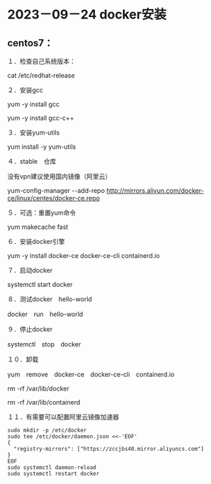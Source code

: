 # 2023－09－24 docker安装

## centos7：

１．检查自己系统版本：

  cat /etc/redhat-release

２．安装gcc

yum -y install gcc

yum -y install gcc-c++

３．安装yum-utils

yum install -y yum-utils

４．stable　仓库

没有vpn建议使用国内镜像（阿里云）

yum-config-manager --add-repo http://mirrors.aliyun.com/docker-ce/linux/centes/docker-ce.repo

５．可选：重置yum命令

yum makecache fast

６．安装docker引擎

yum -y install docker-ce docker-ce-cli containerd.io

７．启动docker

systemctl start docker

８．测试docker　hello-world

docker　run　hello-world

９．停止docker

systemctl　stop　docker

１０．卸载

yum　remove　docker-ce　docker-ce-cli　containerd.io

rm -rf /var/lib/docker

rm -rf /var/lib/containerd

１１．有需要可以配置阿里云镜像加速器

```ｓｓｈ
sudo mkdir -p /etc/docker
sudo tee /etc/docker/daemon.json <<-'EOF'
{
  "registry-mirrors": ["https://zccjbs40.mirror.aliyuncs.com"]
}
EOF
sudo systemctl daemon-reload
sudo systemctl restart docker
```





















